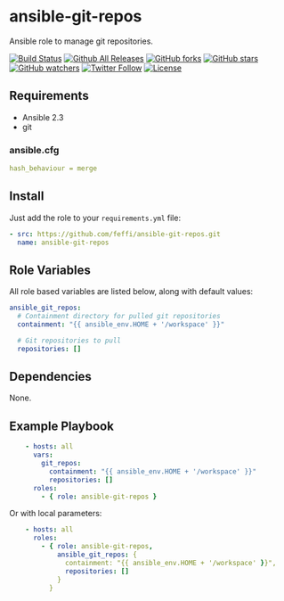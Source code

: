 # ansible-git-repos

Ansible role to manage git repositories.

[![Build Status](https://img.shields.io/travis/feffi/ansible-git-repos.svg)](https://travis-ci.org/feffi/ansible-git-repos) [![Github All Releases](https://img.shields.io/github/downloads/feffi/ansible-git-repos/total.svg)](https://github.com/feffi/ansible-git-repos) [![GitHub forks](https://img.shields.io/github/forks/feffi/ansible-git-repos.svg?style=social&label=Fork)](https://github.com/feffi/ansible-git-repos) [![GitHub stars](https://img.shields.io/github/stars/feffi/ansible-git-repos.svg?style=social&label=Star)](https://github.com/feffi/ansible-git-repos) [![GitHub watchers](https://img.shields.io/github/watchers/feffi/ansible-git-repos.svg?style=social&label=Watch)](https://github.com/feffi/ansible-git-repos) [![Twitter Follow](https://img.shields.io/twitter/follow/feffi1.svg?style=social&label=Follow)](https://twitter.com/feffi1) [![License](http://img.shields.io/:license-mit-blue.svg)](https://github.com/feffi/ansible-git-repos/blob/master/LICENSE)

## Requirements

- Ansible 2.3
- git

### ansible.cfg

```yaml
hash_behaviour = merge
```

## Install

Just add the role to your ``requirements.yml`` file:

```yaml
- src: https://github.com/feffi/ansible-git-repos.git
  name: ansible-git-repos
```

## Role Variables

All role based variables are listed below, along with default values:

```yaml
ansible_git_repos:
  # Containment directory for pulled git repositories
  containment: "{{ ansible_env.HOME + '/workspace' }}"

  # Git repositories to pull
  repositories: []
```

## Dependencies

None.

## Example Playbook

```yaml
    - hosts: all
      vars:
        git_repos:
          containment: "{{ ansible_env.HOME + '/workspace' }}"
          repositories: []
      roles:
        - { role: ansible-git-repos }
```

Or with local parameters:

```yaml
    - hosts: all
      roles:
        - { role: ansible-git-repos,
            ansible_git_repos: {
              containment: "{{ ansible_env.HOME + '/workspace' }}",
              repositories: []
            }
          }
```
